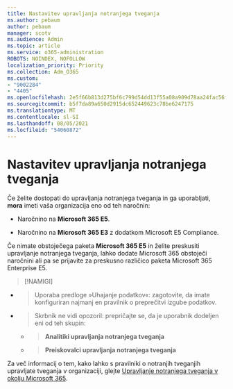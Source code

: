 ```yaml
---
title: Nastavitev upravljanja notranjega tveganja
ms.author: pebaum
author: pebaum
manager: scotv
ms.audience: Admin
ms.topic: article
ms.service: o365-administration
ROBOTS: NOINDEX, NOFOLLOW
localization_priority: Priority
ms.collection: Adm_O365
ms.custom:
- "9002284"
- "4405"
ms.openlocfilehash: 2e5f66b813d275bf6c799d54dd13f55a08a909d78aa24fac56f54caf8a0f4f58
ms.sourcegitcommit: b5f7da89a650d2915dc652449623c78be6247175
ms.translationtype: MT
ms.contentlocale: sl-SI
ms.lasthandoff: 08/05/2021
ms.locfileid: "54060872"
---
```

# <a name="set-up-insider-risk-management"></a>Nastavitev upravljanja notranjega tveganja

Če želite dostopati do upravljanja notranjega tveganja in ga uporabljati, **mora** imeti vaša organizacija eno od teh naročnin:

- Naročnino na **Microsoft 365 E5**.

- Naročnino na **Microsoft 365 E3** z dodatkom Microsoft E5 Compliance.

Če nimate obstoječega paketa **Microsoft 365 E5** in želite preskusiti upravljanje notranjega tveganja, lahko dodate Microsoft 365 obstoječi naročnini ali pa se prijavite za preskusno različico paketa Microsoft 365 Enterprise E5.

> [!NAMIGI]
- > Uporaba predloge »Uhajanje podatkov«: zagotovite, da imate konfiguriran najmanj en pravilnik o preprečitvi izgube podatkov.
- > Skrbnik ne vidi opozoril: prepričajte se, da je uporabnik dodeljen eni od teh skupin:
    - >**Analitiki upravljanja notranjega tveganja**
    - >**Preiskovalci upravljanja notranjega tveganja**

Za več informacij o tem, kako lahko s pravilniki o notranjih tveganjih upravljate tveganja v organizaciji, glejte [Upravljanje notranjega tveganja v okolju Microsoft 365](https://go.microsoft.com/fwlink/?linkid=2123907).
